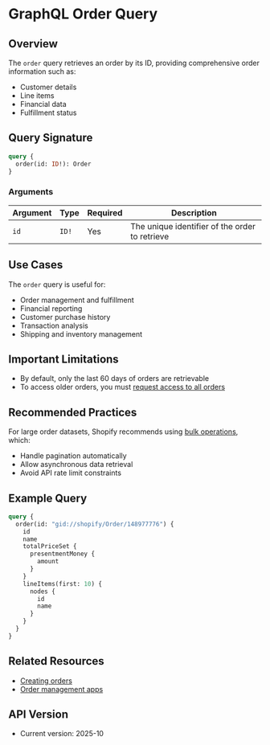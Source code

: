 # GraphQL Order Query

## Overview

The `order` query retrieves an order by its ID, providing comprehensive order information such as:
- Customer details
- Line items
- Financial data
- Fulfillment status

## Query Signature

```graphql
query {
  order(id: ID!): Order
}
```

### Arguments

| Argument | Type | Required | Description |
|----------|------|----------|-------------|
| `id` | `ID!` | Yes | The unique identifier of the order to retrieve |

## Use Cases

The `order` query is useful for:
- Order management and fulfillment
- Financial reporting
- Customer purchase history
- Transaction analysis
- Shipping and inventory management

## Important Limitations

- By default, only the last 60 days of orders are retrievable
- To access older orders, you must [request access to all orders](https://shopify.dev/docs/api/usage/access-scopes#orders-permissions)

## Recommended Practices

For large order datasets, Shopify recommends using [bulk operations](https://shopify.dev/docs/api/usage/bulk-operations/queries), which:
- Handle pagination automatically
- Allow asynchronous data retrieval
- Avoid API rate limit constraints

## Example Query

```graphql
query {
  order(id: "gid://shopify/Order/148977776") {
    id
    name
    totalPriceSet {
      presentmentMoney {
        amount
      }
    }
    lineItems(first: 10) {
      nodes {
        id
        name
      }
    }
  }
}
```

## Related Resources

- [Creating orders](https://shopify.dev/docs/api/admin-graphql/latest/mutations/ordercreate)
- [Order management apps](https://shopify.dev/docs/apps/build/orders-fulfillment)

## API Version

- Current version: 2025-10
